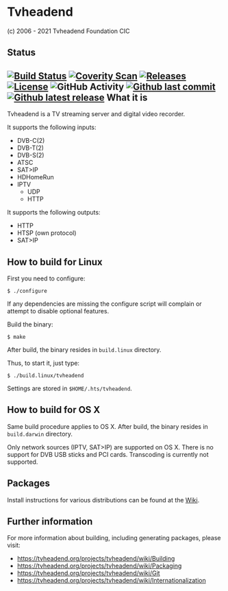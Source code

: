 Tvheadend
========================================
(c) 2006 - 2021 Tvheadend Foundation CIC

Status
------

[![Build Status](https://travis-ci.org/tvheadend/tvheadend.svg?branch=master)](https://travis-ci.org/tvheadend/tvheadend)
[![Coverity Scan](https://scan.coverity.com/projects/2114/badge.svg)](https://scan.coverity.com/projects/2114)
[![Releases](https://img.shields.io/github/tag/tvheadend/tvheadend.svg?style=flat-square)](https://github.com/tvheadend/tvheadend/releases)
[![License](https://img.shields.io/badge/license-GPLv3-blue)](./LICENSE.md) ![GitHub Activity](https://img.shields.io/github/commit-activity/y/tvheadend/tvheadend.svg?label=commits)
[![Github last commit](https://img.shields.io/github/last-commit/tvheadend/tvheadend)](https://github.com/tvheadend/tvheadend)
[![Github latest release](https://img.shields.io/github/v/release/tvheadend/tvheadend)](https://github.com/tvheadend/tvheadend/releases)
What it is
----------

Tvheadend is a TV streaming server and digital video recorder.

It supports the following inputs:

  * DVB-C(2)
  * DVB-T(2)
  * DVB-S(2)
  * ATSC
  * SAT>IP
  * HDHomeRun
  * IPTV
    * UDP
    * HTTP

It supports the following outputs:

  * HTTP
  * HTSP (own protocol)
  * SAT>IP

How to build for Linux
----------------------

First you need to configure:

	$ ./configure

If any dependencies are missing the configure script will complain or attempt
to disable optional features.

Build the binary:

	$ make

After build, the binary resides in `build.linux` directory.

Thus, to start it, just type:

	$ ./build.linux/tvheadend

Settings are stored in `$HOME/.hts/tvheadend`.

How to build for OS X
---------------------

Same build procedure applies to OS X.
After build, the binary resides in `build.darwin` directory.

Only network sources (IPTV, SAT>IP) are supported on OS X.
There is no support for DVB USB sticks and PCI cards.
Transcoding is currently not supported.

Packages
--------

Install instructions for various distributions can be found at the [Wiki](https://tvheadend.org/projects/tvheadend/wiki/Download).

Further information
-------------------

For more information about building, including generating packages, please visit:
* https://tvheadend.org/projects/tvheadend/wiki/Building
* https://tvheadend.org/projects/tvheadend/wiki/Packaging
* https://tvheadend.org/projects/tvheadend/wiki/Git
* https://tvheadend.org/projects/tvheadend/wiki/Internationalization
